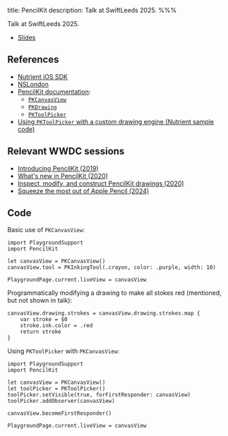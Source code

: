 title: PencilKit
description: Talk at SwiftLeeds 2025.
%%%

Talk at SwiftLeeds 2025.

- [Slides](https://files.douglashill.co/pencilkit-swiftleeds-2025.pdf)

## References

- [Nutrient iOS SDK](https://www.nutrient.io/sdk/ios/)
- [NSLondon](https://nslondon.com/)
- [PencilKit documentation](https://developer.apple.com/documentation/pencilkit):
    - [`PKCanvasView`](https://developer.apple.com/documentation/pencilkit/pkcanvasview)
    - [`PKDrawing`](https://developer.apple.com/documentation/pencilkit/pkdrawing-swift.struct)
    - [`PKToolPicker`](https://developer.apple.com/documentation/pencilkit/pktoolpicker)
- [Using `PKToolPicker` with a custom drawing engine (Nutrient sample code)](https://github.com/PSPDFKit/pspdfkit-ios-catalog/blob/master/Catalog/Examples/BarButtons/PencilKitToolPickerExample.swift)

## Relevant WWDC sessions

- [Introducing PencilKit (2019)](https://developer.apple.com/videos/play/wwdc2019/221)
- [What's new in PencilKit (2020)](https://developer.apple.com/videos/play/wwdc2020/10107)
- [Inspect, modify, and construct PencilKit drawings (2020)](https://developer.apple.com/videos/play/wwdc2020/10148)
- [Squeeze the most out of Apple Pencil (2024)](https://developer.apple.com/videos/play/wwdc2024/10214)

## Code

Basic use of `PKCanvasView`:

```
import PlaygroundSupport
import PencilKit

let canvasView = PKCanvasView()
canvasView.tool = PKInkingTool(.crayon, color: .purple, width: 10)

PlaygroundPage.current.liveView = canvasView
```

Programmatically modifying a drawing to make all stokes red (mentioned, but not shown in talk):

```
canvasView.drawing.strokes = canvasView.drawing.strokes.map {
    var stroke = $0
    stroke.ink.color = .red
    return stroke
}
```

Using `PKToolPicker` with `PKCanvasView`:

```
import PlaygroundSupport
import PencilKit

let canvasView = PKCanvasView()
let toolPicker = PKToolPicker()
toolPicker.setVisible(true, forFirstResponder: canvasView)
toolPicker.addObserver(canvasView)

canvasView.becomeFirstResponder()

PlaygroundPage.current.liveView = canvasView
```
